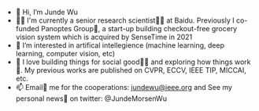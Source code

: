 - 👋 Hi, I’m Junde Wu
- 🧑‍💻 I'm currently a senior research scientist🧑‍🔬 at Baidu. Previously I co-funded Panoptes Group🤩, a start-up building checkout-free grocery vision system which is acquired by SenseTime in 2021 
- 👀 I’m interested in artifical intellegience (machine learning, deep learning, computer vision, etc)
- 💞️ I love building things for social good🧑‍🔧 and exploring how things work🤯. My previous works are published on CVPR, ECCV, IEEE TIP, MICCAI, etc. 
- 📫 Email📨 me for the cooperations: jundewu@ieee.org and See my personal news📰 on twitter: @JundeMorsenWu

<!---
WuJunde/WuJunde is a ✨ special ✨ repository because its `README.md` (this file) appears on your GitHub profile.
You can click the Preview link to take a look at your changes.
--->
